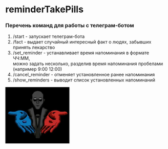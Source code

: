 # reminderTakePills
### Перечень команд для работы с телеграм-ботом

1. /start - запускает телеграм-бота
2. /fact - выдает случайный интересный факт о людях, забывших принять лекарство
3. /set_reminder - устанавливает время напоминания в формате ЧЧ:ММ, <br/>можно задать несколько, разделив время напоминания пробелами <br/>(например 9:00 12:00)
4. /cancel_reminder - отменяет установленное ранее напоминания
5. /show_reminders - выводит список установленных напоминаний

![bor](bor.png)